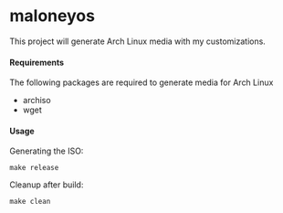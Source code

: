 # maloneyos

This project will generate Arch Linux media with my customizations.

#### Requirements

The following packages are required to generate media for Arch Linux

* archiso
* wget

#### Usage

Generating the ISO:

```
make release
```

Cleanup after build:

```
make clean
```